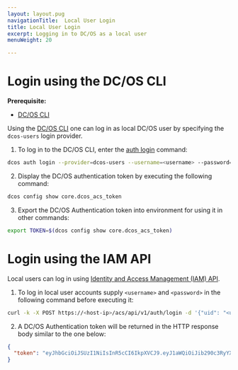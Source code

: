 ```yaml
---
layout: layout.pug
navigationTitle:  Local User Login
title: Local User Login
excerpt: Logging in to DC/OS as a local user
menuWeight: 20

---
```


<!-- The source repository for this topic is https://github.com/dcos/dcos-docs-site -->

# Login using the DC/OS CLI

**Prerequisite:**
- [DC/OS CLI](/1.13/cli/)

Using the [DC/OS CLI](/1.13/cli/) one can log in as local DC/OS user by specifying the `dcos-users` login provider.

1. To log in to the DC/OS CLI, enter the [auth login](/1.13/cli/command-reference/dcos-auth/dcos-auth-login/) command:

```bash
dcos auth login --provider=dcos-users --username=<username> --password=<password>
```

2. Display the DC/OS authentication token by executing the following command:

```bash
dcos config show core.dcos_acs_token
```

3. Export the DC/OS Authentication token into environment for using it in other commands:
```bash
export TOKEN=$(dcos config show core.dcos_acs_token)
```

# Login using the IAM API

Local users can log in using [Identity and Access Management (IAM) API](/1.13/security/oss/iam-api/).

1. To log in local user accounts supply `<username>` and `<password>` in the following command before executing it:

```bash
curl -k -X POST https://<host-ip>/acs/api/v1/auth/login -d '{"uid": "<username>", "password": "<password>"}' -H 'Content-Type: application/json'
```

2. A DC/OS Authentication token will be returned in the HTTP response body similar to the one below:

```json
{
  "token": "eyJhbGciOiJSUzI1NiIsInR5cCI6IkpXVCJ9.eyJ1aWQiOiJib290c3RyYXB1c2VyIiwiZXhwIjoxNDgyNjE1NDU2fQ.j3_31keWvK15shfh_BII7w_10MgAj4ay700Rub5cfNHyIBrWOXbedxdKYZN6ILW9vLt3t5uCAExOOFWJkYcsI0sVFcM1HSV6oIBvJ6UHAmS9XPqfZoGh0PIqXjE0kg0h0V5jjaeX15hk-LQkp7HXSJ-V7d2dXdF6HZy3GgwFmg0Ayhbz3tf9OWMsXgvy_ikqZEKbmPpYO41VaBXCwWPmnP0PryTtwaNHvCJo90ra85vV85C02NEdRHB7sqe4lKH_rnpz980UCmXdJrpO4eTEV7FsWGlFBuF5GAy7_kbAfi_1vY6b3ufSuwiuOKKunMpas9_NfDe7UysfPVHlAxJJgg"
}
```
